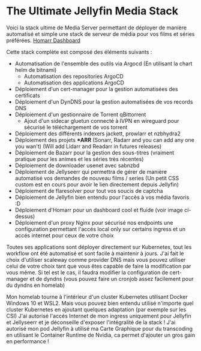 # The Ultimate Jellyfin Media Stack
Voici la stack ultime de Media Server permettant de déployer de manière automatisé et simple une stack de serveur de média pour vos films et séries préférées.
[Homarr Dashboard](./medias/homarr.PNG "Homarr Dashboard")

Cette stack complète est composé des éléments suivants :
- Automatisation de l'ensemble des outils via Argocd (En utilisant la chart helm de bitnami)
  - Automatisation des repositories ArgoCD
  - Automatisation des applications ArgoCD
- Déploiement d'un cert-manager pour la gestion automatisées des certificats
- Déploiement d'un DynDNS pour la gestion automatisées de vos records DNS
- Déploiement d'un gestionnaire de Torrent qBittorrent
  - Ajout d'un sidecar gluetun connecté à IVPN en wireguard pour sécurisé le téléchargement de vos torrent
- Déploiement des différents indexers jackett, prowlarr et nzbhydra2
- Déploiement des projets **\*ARR** (Sonarr, Radarr and you can add any one you wan't) (Will add Lidarr and Readarr in futures releases)
- Déploiement de Bazarr pour la gestion des sous-titres (vraiment pratique pour les animes et les séries très récentes)
- Déploiement de downloader usenet avec sabnzbd
- Déploiement de Jellyseerr qui permettra de gérer de manière automatisé vos demandes de nouveau films / series (Un petit CSS custom est en cours pour avoir le lien directement depuis Jellyfin)
- Déploiement de flaresolver pour tout vos soucis de captcha
- Déploiement de Jellyfin bien entendu pour l'accès à vos média favoris :D
- Déploiement d'Homarr pour un dashboard cool et fluide (voir image ci-dessus)
- Déploiement d'un proxy Nginx pour sécurisé nos endpoints une configuration permettant l'accés local only sur certains ingress et un accés internet pour ceux de votre choix

Toutes ses applications sont déployer directement sur Kubernetes, tout les workflow ont été automatisé et sont facile à maintenir à jours. J'ai fait le choix d'utiliser scaleway comme provider DNS mais vous pouvez utiliser celui de votre choix tant que vous êtes capable de faire la modification par vous même. Si tel est le cas, il faudra modifier la configuration de cert-manager et de dyndns (vous pouvez faire un cronjob assez facilement pour du dyndns en homelab)

Mon homelab tourne à l'intérieur d'un cluster Kubernetes utilisant Docker Windows 10 et WSL2. Mais vous pouvez bien entendu utilisé n'importe quel cluster Kubernetes en ajoutant quelques adaptation (par exemple sur les CSI)
J'ai autorisé l'accés Internet de mon ingress uniquement pour Jellyfin et Jellyseerr et je déconseille d'exposer l'intégralité de la stack !
J'ai autorisé mon pod Jellyfin à utilisé ma Carte Graphique pour du transcoding en utilisant le Container Runtime de Nvidia, ca permet d'ajouter un gros gain en performance !